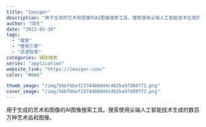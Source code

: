 ```yaml
---
title: "Imaiger"
description: "用于生成的艺术和图像的AI图像搜索工具。搜索使用尖端人工智能技术生成的数百万种艺术品和图像。 "
author: "瑞东"
date: "2023-03-30"
tags:
  - "搜索"
  - "搜索引擎"
  - "资源检索"
categories: 辅助搜索
series: "application"
website_link: "https://imaiger.com/"
color: "#666"

thumb_image: "/img/56bf6bef23744860d4cd02ba97d08f72.png"
cover_image: "/img/56bf6bef23744860d4cd02ba97d08f72.png"
---
```


用于生成的艺术和图像的AI图像搜索工具。搜索使用尖端人工智能技术生成的数百万种艺术品和图像。 